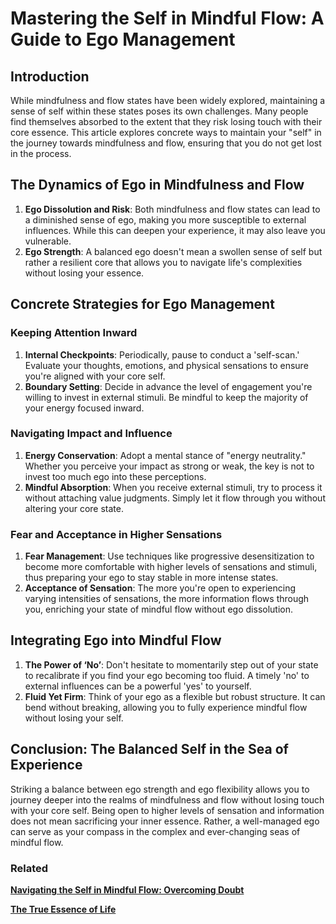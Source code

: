 # Mastering the Self in Mindful Flow: A Guide to Ego Management

## **Introduction**

While mindfulness and flow states have been widely explored, maintaining a sense of self within these states poses its own challenges. Many people find themselves absorbed to the extent that they risk losing touch with their core essence. This article explores concrete ways to maintain your "self" in the journey towards mindfulness and flow, ensuring that you do not get lost in the process.

## **The Dynamics of Ego in Mindfulness and Flow**

1. **Ego Dissolution and Risk**: Both mindfulness and flow states can lead to a diminished sense of ego, making you more susceptible to external influences. While this can deepen your experience, it may also leave you vulnerable.
2. **Ego Strength**: A balanced ego doesn't mean a swollen sense of self but rather a resilient core that allows you to navigate life's complexities without losing your essence.

## **Concrete Strategies for Ego Management**

### **Keeping Attention Inward**

1. **Internal Checkpoints**: Periodically, pause to conduct a 'self-scan.' Evaluate your thoughts, emotions, and physical sensations to ensure you're aligned with your core self.
2. **Boundary Setting**: Decide in advance the level of engagement you're willing to invest in external stimuli. Be mindful to keep the majority of your energy focused inward.

### **Navigating Impact and Influence**

1. **Energy Conservation**: Adopt a mental stance of "energy neutrality." Whether you perceive your impact as strong or weak, the key is not to invest too much ego into these perceptions.
2. **Mindful Absorption**: When you receive external stimuli, try to process it without attaching value judgments. Simply let it flow through you without altering your core state.

### **Fear and Acceptance in Higher Sensations**

1. **Fear Management**: Use techniques like progressive desensitization to become more comfortable with higher levels of sensations and stimuli, thus preparing your ego to stay stable in more intense states.
2. **Acceptance of Sensation**: The more you're open to experiencing varying intensities of sensations, the more information flows through you, enriching your state of mindful flow without ego dissolution.

## **Integrating Ego into Mindful Flow**

1. **The Power of ‘No’**: Don't hesitate to momentarily step out of your state to recalibrate if you find your ego becoming too fluid. A timely 'no' to external influences can be a powerful 'yes' to yourself.
2. **Fluid Yet Firm**: Think of your ego as a flexible but robust structure. It can bend without breaking, allowing you to fully experience mindful flow without losing your self.

## **Conclusion: The Balanced Self in the Sea of Experience**

Striking a balance between ego strength and ego flexibility allows you to journey deeper into the realms of mindfulness and flow without losing touch with your core self. Being open to higher levels of sensation and information does not mean sacrificing your inner essence. Rather, a well-managed ego can serve as your compass in the complex and ever-changing seas of mindful flow.

### Related

[**Navigating the Self in Mindful Flow: Overcoming Doubt**](Navigating%20the%20Self%20in%20Mindful%20Flow%20Overcoming%20Dou%20685c5244bf1d4b2b8be542c349efb6d0.md)

[**The True Essence of Life**](The%20True%20Essence%20of%20Life%2032562238dff64cdbaa4d902657b7df8c.md)